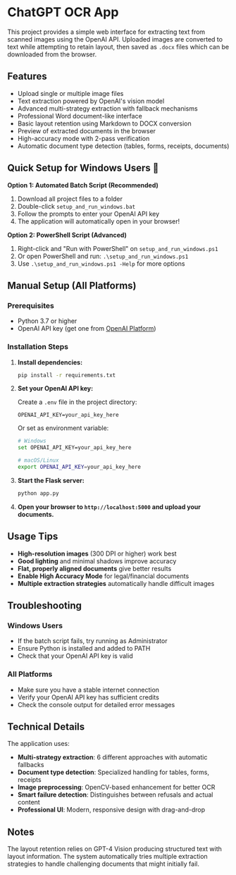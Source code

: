 # ChatGPT OCR App

This project provides a simple web interface for extracting text from scanned
images using the OpenAI API. Uploaded images are converted to text while
attempting to retain layout, then saved as `.docx` files which can be
downloaded from the browser.

## Features

- Upload single or multiple image files
- Text extraction powered by OpenAI's vision model
- Advanced multi-strategy extraction with fallback mechanisms
- Professional Word document-like interface
- Basic layout retention using Markdown to DOCX conversion
- Preview of extracted documents in the browser
- High-accuracy mode with 2-pass verification
- Automatic document type detection (tables, forms, receipts, documents)

## Quick Setup for Windows Users 🚀

**Option 1: Automated Batch Script (Recommended)**
1. Download all project files to a folder
2. Double-click `setup_and_run_windows.bat`
3. Follow the prompts to enter your OpenAI API key
4. The application will automatically open in your browser!

**Option 2: PowerShell Script (Advanced)**
1. Right-click and "Run with PowerShell" on `setup_and_run_windows.ps1`
2. Or open PowerShell and run: `.\setup_and_run_windows.ps1`
3. Use `.\setup_and_run_windows.ps1 -Help` for more options

## Manual Setup (All Platforms)

### Prerequisites
- Python 3.7 or higher
- OpenAI API key (get one from [OpenAI Platform](https://platform.openai.com/api-keys))

### Installation Steps

1. **Install dependencies:**
   ```bash
   pip install -r requirements.txt
   ```

2. **Set your OpenAI API key:**
   
   Create a `.env` file in the project directory:
   ```
   OPENAI_API_KEY=your_api_key_here
   ```
   
   Or set as environment variable:
   ```bash
   # Windows
   set OPENAI_API_KEY=your_api_key_here
   
   # macOS/Linux
   export OPENAI_API_KEY=your_api_key_here
   ```

3. **Start the Flask server:**
   ```bash
   python app.py
   ```

4. **Open your browser to `http://localhost:5000` and upload your documents.**

## Usage Tips

- **High-resolution images** (300 DPI or higher) work best
- **Good lighting** and minimal shadows improve accuracy
- **Flat, properly aligned documents** give better results
- **Enable High Accuracy Mode** for legal/financial documents
- **Multiple extraction strategies** automatically handle difficult images

## Troubleshooting

### Windows Users
- If the batch script fails, try running as Administrator
- Ensure Python is installed and added to PATH
- Check that your OpenAI API key is valid

### All Platforms
- Make sure you have a stable internet connection
- Verify your OpenAI API key has sufficient credits
- Check the console output for detailed error messages

## Technical Details

The application uses:
- **Multi-strategy extraction**: 6 different approaches with automatic fallbacks
- **Document type detection**: Specialized handling for tables, forms, receipts
- **Image preprocessing**: OpenCV-based enhancement for better OCR
- **Smart failure detection**: Distinguishes between refusals and actual content
- **Professional UI**: Modern, responsive design with drag-and-drop

## Notes

The layout retention relies on GPT-4 Vision producing structured text with layout
information. The system automatically tries multiple extraction strategies to
handle challenging documents that might initially fail.
